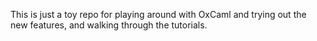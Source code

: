 This is just a toy repo for playing around with OxCaml and trying out
the new features, and walking through the tutorials.
